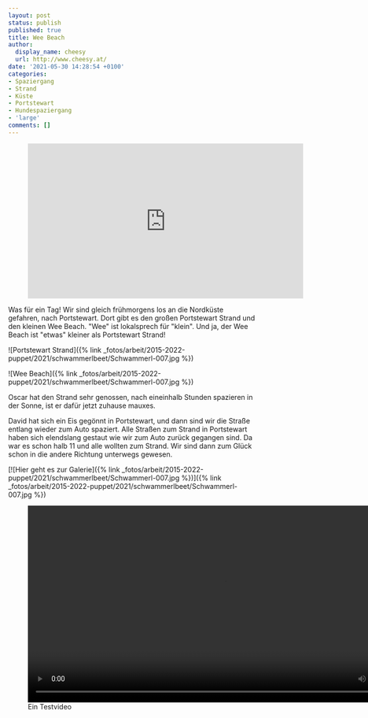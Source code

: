 ```yaml
---
layout: post
status: publish
published: true
title: Wee Beach
author:
  display_name: cheesy
  url: http://www.cheesy.at/
date: '2021-05-30 14:28:54 +0100'
categories:
- Spaziergang
- Strand
- Küste
- Portstewart
- Hundespaziergang
- 'large'
comments: []
---
```


<figure>
<iframe width="560" height="315" src="https://www.youtube.com/embed/zcbXyNePRqA" title="YouTube video player" frameborder="0" allow="accelerometer; autoplay; clipboard-write; encrypted-media; gyroscope; picture-in-picture" allowfullscreen></iframe>
</figure>

Was für ein Tag! Wir sind gleich frühmorgens los an die Nordküste gefahren, nach Portstewart. Dort gibt es den großen Portstewart Strand und den kleinen Wee Beach. "Wee" ist lokalsprech für "klein". Und ja, der Wee Beach ist "etwas" kleiner als Portstewart Strand!

![Portstewart Strand]({% link _fotos/arbeit/2015-2022-puppet/2021/schwammerlbeet/Schwammerl-007.jpg %})

![Wee Beach]({% link _fotos/arbeit/2015-2022-puppet/2021/schwammerlbeet/Schwammerl-007.jpg %})

Oscar hat den Strand sehr genossen, nach eineinhalb Stunden spazieren in der Sonne, ist er dafür jetzt zuhause mauxes.

David hat sich ein Eis gegönnt in Portstewart, und dann sind wir die Straße entlang wieder zum Auto spaziert. Alle Straßen zum Strand in Portstewart haben sich elendslang gestaut wie wir zum Auto zurück gegangen sind. Da war es schon halb 11 und alle wollten zum Strand. Wir sind dann zum Glück schon in die andere Richtung unterwegs gewesen.

[![Hier geht es zur Galerie]({% link _fotos/arbeit/2015-2022-puppet/2021/schwammerlbeet/Schwammerl-007.jpg %})]({% link _fotos/arbeit/2015-2022-puppet/2021/schwammerlbeet/Schwammerl-007.jpg %})


<figure>
<video controls width="800" src="{% link download/Videos/Schneekugelzug.mp4 %}"></video>
<figcaption>Ein Testvideo</figcaption>
</figure>
